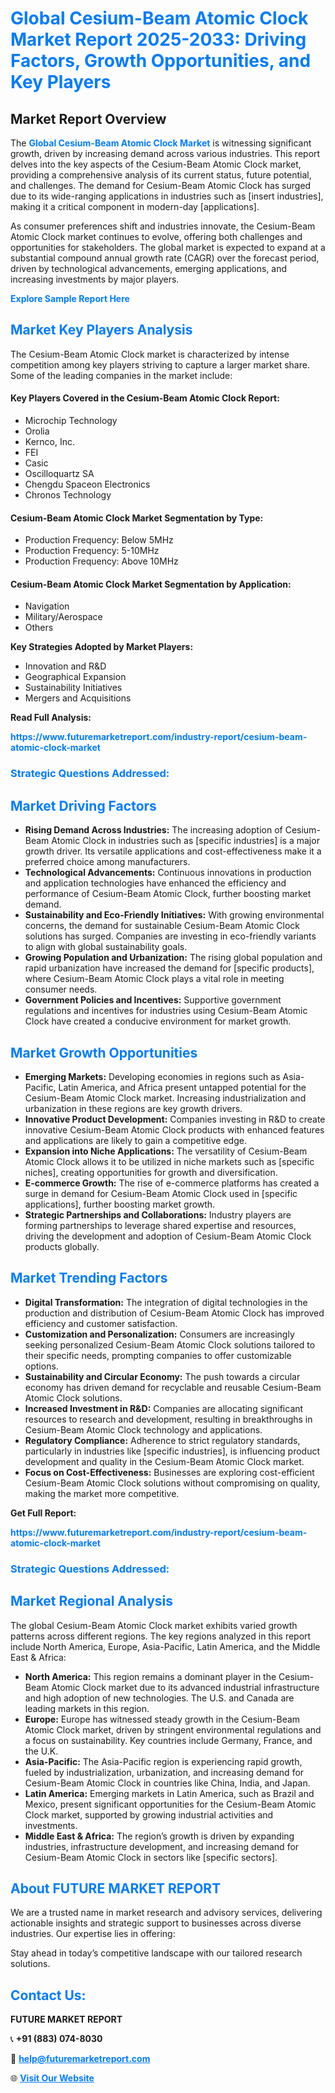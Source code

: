 <h1 style="color: #007BFF;">Global Cesium-Beam Atomic Clock Market Report 2025-2033: Driving Factors, Growth Opportunities, and Key Players</h1>

<section id="overview">
<h2>Market Report Overview</h2>
<p>The <a href="https://www.futuremarketreport.com/industry-report/cesium-beam-atomic-clock-market" style="color: #007BFF; text-decoration: none;"><strong>Global Cesium-Beam Atomic Clock Market</strong></a> is witnessing significant growth, driven by increasing demand across various industries. This report delves into the key aspects of the Cesium-Beam Atomic Clock market, providing a comprehensive analysis of its current status, future potential, and challenges. The demand for Cesium-Beam Atomic Clock has surged due to its wide-ranging applications in industries such as [insert industries], making it a critical component in modern-day [applications].</p>
<p>As consumer preferences shift and industries innovate, the Cesium-Beam Atomic Clock market continues to evolve, offering both challenges and opportunities for stakeholders. The global market is expected to expand at a substantial compound annual growth rate (CAGR) over the forecast period, driven by technological advancements, emerging applications, and increasing investments by major players.</p>
</section>

<section id="overview">
<p><a href="https://www.futuremarketreport.com/request-sample/reportId=81620" style="color: #007BFF; text-decoration: none;"><strong>Explore Sample Report Here</strong></a></p>
</section>

<section id="key-players">
<h2 style="color: #007BFF;">Market Key Players Analysis</h2>
<p>The Cesium-Beam Atomic Clock market is characterized by intense competition among key players striving to capture a larger market share. Some of the leading companies in the market include:</p>
<h4>Key Players Covered in the Cesium-Beam Atomic Clock Report:</h4>
<ul><li>Microchip Technology</li><li>Orolia</li><li>Kernco, Inc.</li><li>FEI</li><li>Casic</li><li>Oscilloquartz SA</li><li>Chengdu Spaceon Electronics</li><li>Chronos Technology</li></ul>
<h4>Cesium-Beam Atomic Clock Market Segmentation by Type:</h4>
<ul><li>Production Frequency: Below 5MHz</li><li>Production Frequency: 5-10MHz</li><li>Production Frequency: Above 10MHz</li></ul>

<h4>Cesium-Beam Atomic Clock Market Segmentation by Application:</h4>
<ul><li>Navigation</li><li>Military/Aerospace</li><li>Others</li></ul>
<p><strong>Key Strategies Adopted by Market Players:</strong></p>
<ul>
<li>Innovation and R&D</li>
<li>Geographical Expansion</li>
<li>Sustainability Initiatives</li>
<li>Mergers and Acquisitions</li>
</ul>
</section>

<section>
<p><strong>Read Full Analysis: </strong></p><a href="https://www.futuremarketreport.com/industry-report/cesium-beam-atomic-clock-market" style="color: #007BFF; text-decoration: none;"><strong>https://www.futuremarketreport.com/industry-report/cesium-beam-atomic-clock-market</strong></a>
<h3 style="color: #007BFF;">Strategic Questions Addressed:</h3>
</section>

<section id="driving-factors">
<h2 style="color: #007BFF;">Market Driving Factors</h2>
<ul>
<li><strong>Rising Demand Across Industries:</strong> The increasing adoption of Cesium-Beam Atomic Clock in industries such as [specific industries] is a major growth driver. Its versatile applications and cost-effectiveness make it a preferred choice among manufacturers.</li>
<li><strong>Technological Advancements:</strong> Continuous innovations in production and application technologies have enhanced the efficiency and performance of Cesium-Beam Atomic Clock, further boosting market demand.</li>
<li><strong>Sustainability and Eco-Friendly Initiatives:</strong> With growing environmental concerns, the demand for sustainable Cesium-Beam Atomic Clock solutions has surged. Companies are investing in eco-friendly variants to align with global sustainability goals.</li>
<li><strong>Growing Population and Urbanization:</strong> The rising global population and rapid urbanization have increased the demand for [specific products], where Cesium-Beam Atomic Clock plays a vital role in meeting consumer needs.</li>
<li><strong>Government Policies and Incentives:</strong> Supportive government regulations and incentives for industries using Cesium-Beam Atomic Clock have created a conducive environment for market growth.</li>
</ul>
</section>

<section id="growth-opportunities">
<h2 style="color: #007BFF;">Market Growth Opportunities</h2>
<ul>
<li><strong>Emerging Markets:</strong> Developing economies in regions such as Asia-Pacific, Latin America, and Africa present untapped potential for the Cesium-Beam Atomic Clock market. Increasing industrialization and urbanization in these regions are key growth drivers.</li>
<li><strong>Innovative Product Development:</strong> Companies investing in R&D to create innovative Cesium-Beam Atomic Clock products with enhanced features and applications are likely to gain a competitive edge.</li>
<li><strong>Expansion into Niche Applications:</strong> The versatility of Cesium-Beam Atomic Clock allows it to be utilized in niche markets such as [specific niches], creating opportunities for growth and diversification.</li>
<li><strong>E-commerce Growth:</strong> The rise of e-commerce platforms has created a surge in demand for Cesium-Beam Atomic Clock used in [specific applications], further boosting market growth.</li>
<li><strong>Strategic Partnerships and Collaborations:</strong> Industry players are forming partnerships to leverage shared expertise and resources, driving the development and adoption of Cesium-Beam Atomic Clock products globally.</li>
</ul>
</section>

<section id="trending-factors">
<h2 style="color: #007BFF;">Market Trending Factors</h2>
<ul>
<li><strong>Digital Transformation:</strong> The integration of digital technologies in the production and distribution of Cesium-Beam Atomic Clock has improved efficiency and customer satisfaction.</li>
<li><strong>Customization and Personalization:</strong> Consumers are increasingly seeking personalized Cesium-Beam Atomic Clock solutions tailored to their specific needs, prompting companies to offer customizable options.</li>
<li><strong>Sustainability and Circular Economy:</strong> The push towards a circular economy has driven demand for recyclable and reusable Cesium-Beam Atomic Clock solutions.</li>
<li><strong>Increased Investment in R&D:</strong> Companies are allocating significant resources to research and development, resulting in breakthroughs in Cesium-Beam Atomic Clock technology and applications.</li>
<li><strong>Regulatory Compliance:</strong> Adherence to strict regulatory standards, particularly in industries like [specific industries], is influencing product development and quality in the Cesium-Beam Atomic Clock market.</li>
<li><strong>Focus on Cost-Effectiveness:</strong> Businesses are exploring cost-efficient Cesium-Beam Atomic Clock solutions without compromising on quality, making the market more competitive.</li>
</ul>
</section>

<section>
<p><strong>Get Full Report: </strong></p><a href="https://www.futuremarketreport.com/industry-report/cesium-beam-atomic-clock-market" style="color: #007BFF; text-decoration: none;"><strong>https://www.futuremarketreport.com/industry-report/cesium-beam-atomic-clock-market</strong></a>
<h3 style="color: #007BFF;">Strategic Questions Addressed:</h3>
</section>


<section id="regional-analysis">
<h2 style="color: #007BFF;">Market Regional Analysis</h2>
<p>The global Cesium-Beam Atomic Clock market exhibits varied growth patterns across different regions. The key regions analyzed in this report include North America, Europe, Asia-Pacific, Latin America, and the Middle East & Africa:</p>
<ul>
<li><strong>North America:</strong> This region remains a dominant player in the Cesium-Beam Atomic Clock market due to its advanced industrial infrastructure and high adoption of new technologies. The U.S. and Canada are leading markets in this region.</li>
<li><strong>Europe:</strong> Europe has witnessed steady growth in the Cesium-Beam Atomic Clock market, driven by stringent environmental regulations and a focus on sustainability. Key countries include Germany, France, and the U.K.</li>
<li><strong>Asia-Pacific:</strong> The Asia-Pacific region is experiencing rapid growth, fueled by industrialization, urbanization, and increasing demand for Cesium-Beam Atomic Clock in countries like China, India, and Japan.</li>
<li><strong>Latin America:</strong> Emerging markets in Latin America, such as Brazil and Mexico, present significant opportunities for the Cesium-Beam Atomic Clock market, supported by growing industrial activities and investments.</li>
<li><strong>Middle East & Africa:</strong> The region’s growth is driven by expanding industries, infrastructure development, and increasing demand for Cesium-Beam Atomic Clock in sectors like [specific sectors].</li>
</ul>
</section>

<footer>
<h2 style="color: #007BFF;">About FUTURE MARKET REPORT</h2>
<p>We are a trusted name in market research and advisory services, delivering actionable insights and strategic support to businesses across diverse industries. Our expertise lies in offering:</p>

<p>Stay ahead in today’s competitive landscape with our tailored research solutions.</p>

<h2 style="color: #007BFF;">Contact Us:</h2>
<p><strong>FUTURE MARKET REPORT</strong></p>
<p>📞 <strong>+91 (883) 074-8030</strong></p>
<p>📧 <strong><a href="mailto:help@futuremarketreport.com" style="color: #007BFF;">help@futuremarketreport.com</a></strong></p>
<p>🌐 <strong><a href="https://www.futuremarketreport.com/" style="color: #007BFF;">Visit Our Website</a></strong></p>
</footer>